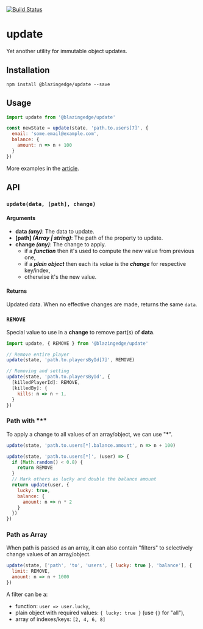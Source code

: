 [![Build Status](https://travis-ci.org/blazing-edge-labs/update.svg?branch=master)](https://travis-ci.org/blazing-edge-labs/update)

# update

Yet another utility for immutable object updates.

## Installation

`npm install @blazingedge/update --save`

## Usage

```js
import update from '@blazingedge/update'

const newState = update(state, 'path.to.users[7]', {
  email: 'some.email@example.com',
  balance: {
    amount: n => n + 100
  }
})

```
More examples in the [article](https://blog.blazingedge.io/immutable-update/).

## API

### `update(data, [path], change)`

#### Arguments

* **data *(any)***: The data to update.
* **[path] *(Array | string)***: The path of the property to update.
* **change *(any)***: The change to apply.
  * if a ***function*** then it's used to compute the new value from previous one,
  * if a ***plain object*** then each its *value* is the ***change*** for respective key/index,
  * otherwise it's the new value.

#### Returns

Updated data. When no effective changes are made, returns the same `data`.

### `REMOVE`

Special value to use in a **change** to remove part(s) of **data**.

```js
import update, { REMOVE } from '@blazingedge/update'

// Remove entire player
update(state, 'path.to.playersById[7]', REMOVE)

// Removing and setting
update(state, 'path.to.playersById', {
  [killedPlayerId]: REMOVE,
  [killedBy]: {
    kills: n => n + 1,
  }
})
```

### Path with "**\***"

To apply a change to all values of an array/object, we can use "**\***".

```js
update(state, 'path.to.users[*].balance.amount', n => n + 100)

update(state, 'path.to.users[*]', (user) => {
  if (Math.random() < 0.8) {
    return REMOVE
  }
  // Mark others as lucky and double the balance amount
  return update(user, {
    lucky: true,
    balance: {
      amount: n => n * 2
    }
  })
})
```

### Path as Array

When path is passed as an array, it can also contain "filters" to selectively change values of an array/object.

```js
update(state, ['path', 'to', 'users', { lucky: true }, 'balance'], {
  limit: REMOVE,
  amount: n => n + 1000
})
```

A filter can be a:
  * function: `user => user.lucky`,
  * plain object with required values: `{ lucky: true }` (use `{}` for "all"),
  * array of indexes/keys: `[2, 4, 6, 8]`
